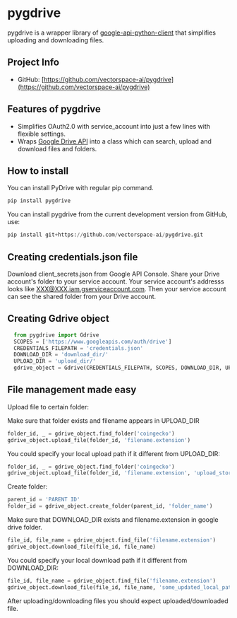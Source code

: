 # pygdrive

pygdrive is a wrapper library of [google-api-python-client](https://github.com/google/google-api-python-client) that simplifies uploading and downloading files. 

Project Info
------------

- GitHub: [https://github.com/vectorspace-ai/pygdrive](https://github.com/vectorspace-ai/pygdrive)

Features of pygdrive
-------------------

-  Simplifies OAuth2.0 with service_account into just a few lines with flexible settings.
-  Wraps [Google Drive API](https://developers.google.com/drive/api/v3/>) into
   a class which can search, upload and download files and folders.


How to install
--------------
You can install PyDrive with regular pip command.
```python
pip install pygdrive
```
You can install pygdrive from the current development version from GitHub, use:

```python
pip install git+https://github.com/vectorspace-ai/pygdrive.git
```

Creating credentials.json file
---------------------------

Download client_secrets.json from Google API Console. 
Share your Drive account's folder to your service account.
Your service account's addresss looks like XXX@XXX.iam.gserviceaccount.com.
Then your service account can see the shared folder from your Drive account.

Сreating Gdrive object
---------------

```python
  from pygdrive import Gdrive
  SCOPES = ['https://www.googleapis.com/auth/drive']
  CREDENTIALS_FILEPATH = 'credentials.json'
  DOWNLOAD_DIR = 'download_dir/'
  UPLOAD_DIR = 'upload_dir/'
  gdrive_object = Gdrive(CREDENTIALS_FILEPATH, SCOPES, DOWNLOAD_DIR, UPLOAD_DIR)
  ```

File management made easy
-------------------------

Upload file to certain folder:

Make sure that folder exists and filename appears in UPLOAD_DIR

```python   
folder_id, _ = gdrive_object.find_folder('coingecko')
gdrive_object.upload_file(folder_id, 'filename.extension')
```

You could specify your local upload path if it different from UPLOAD_DIR:

```python   
folder_id, _ = gdrive_object.find_folder('coingecko')
gdrive_object.upload_file(folder_id, 'filename.extension', 'upload_storage/')
```

Create folder:

```python   
parent_id = 'PARENT ID'
folder_id = gdrive_object.create_folder(parent_id, 'folder_name')
```

Make sure that DOWNLOAD_DIR exists and filename.extension in google drive folder. 

```python
file_id, file_name = gdrive_object.find_file('filename.extension')
gdrive_object.download_file(file_id, file_name)
```

You could specify your local download path if it different from DOWNLOAD_DIR:

```python   
file_id, file_name = gdrive_object.find_file('filename.extension')
gdrive_object.download_file(file_id, file_name, 'some_updated_local_path/')
```

After uploading/downloading files you should expect uploaded/downloaded file.

